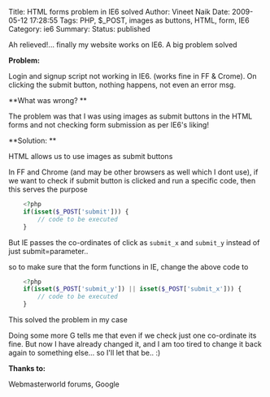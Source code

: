 Title: HTML forms problem in IE6 solved
Author: Vineet Naik
Date: 2009-05-12 17:28:55
Tags: PHP, $_POST, images as buttons, HTML, form, IE6
Category: ie6
Summary: 
Status: published

Ah relieved!... finally my website works on IE6. A big problem
solved

**Problem:**

Login and signup script not working in IE6. (works fine in FF &
Crome). On clicking the submit button, nothing happens, not even an
error msg.

**What was wrong? **

The problem was that I was using images as submit buttons in the HTML
forms and not checking form submission as per IE6's liking!

**Solution: **

HTML allows us to use images as submit buttons

In FF and Chrome (and may be other browsers as well which I dont use),
if we want to check if submit button is clicked and run a specific
code, then this serves the purpose

```php
    <?php
    if(isset($_POST['submit'])) {
        // code to be executed
    }
```

But IE passes the co-ordinates of click as ``submit_x`` and ``submit_y``
instead of just submit=parameter..

so to make sure that the form functions in IE, change the above code
to

```php
    <?php
    if(isset($_POST['submit_y']) || isset($_POST['submit_x'])) {
        // code to be executed
    }
```

This solved the problem in my case

Doing some more G tells me that even if we check just one co-ordinate
its fine.  But now I have already changed it, and I am too tired to
change it back again to something else... so I'll let that be.. :)

**Thanks to:** 

Webmasterworld forums, Google
